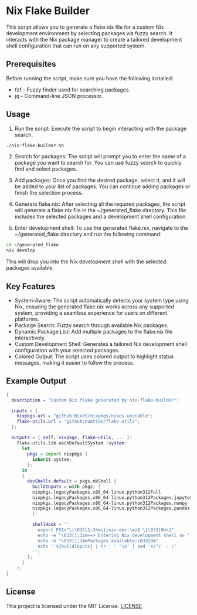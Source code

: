 # Nix Flake Builder

This script allows you to generate a flake.nix file for a custom Nix development environment by selecting packages via fuzzy search. It interacts with the Nix package manager to create a tailored development shell configuration that can run on any supported system.

## Prerequisites

Before running the script, make sure you have the following installed:

- fzf - Fuzzy finder used for searching packages.
- jq - Command-line JSON processor.

## Usage

1. Run the script: Execute the script to begin interacting with the package search.
```bash
./nix-flake-builder.sh
```
2. Search for packages: The script will prompt you to enter the name of a package you want to search for. You can use fuzzy search to quickly find and select packages.

3. Add packages: Once you find the desired package, select it, and it will be added to your list of packages. You can continue adding packages or finish the selection process.

4. Generate flake.nix: After selecting all the required packages, the script will generate a flake.nix file in the ~/generated_flake directory. This file includes the selected packages and a development shell configuration.

5. Enter development shell: To use the generated flake.nix, navigate to the ~/generated_flake directory and run the following command:

```bash
cd ~/generated_flake
nix develop
```
This will drop you into the Nix development shell with the selected packages available.

## Key Features

- System-Aware: The script automatically detects your system type using Nix, ensuring the generated flake.nix works across any supported system, providing a seamless experience for users on different platforms.
- Package Search: Fuzzy search through available Nix packages.
- Dynamic Package List: Add multiple packages to the flake.nix file interactively.
- Custom Development Shell: Generates a tailored Nix development shell configuration with your selected packages.
- Colored Output: The script uses colored output to highlight status messages, making it easier to follow the process.

## Example Output

```nix
{
  description = "Custom Nix flake generated by nix-flake-builder";

  inputs = {
    nixpkgs.url = "github:NixOS/nixpkgs/nixos-unstable";
    flake-utils.url = "github:numtide/flake-utils";
  };

  outputs = { self, nixpkgs, flake-utils, ... }:
    flake-utils.lib.eachDefaultSystem (system:
      let
        pkgs = import nixpkgs {
          inherit system;
        };
      in
      {
        devShells.default = pkgs.mkShell {
          buildInputs = with pkgs; [
          nixpkgs.legacyPackages.x86_64-linux.python312Full
          nixpkgs.legacyPackages.x86_64-linux.python312Packages.jupyterlab
          nixpkgs.legacyPackages.x86_64-linux.python312Packages.numpy
          nixpkgs.legacyPackages.x86_64-linux.python312Packages.pandas
          ];

          shellHook = ''
            export PS1="\[\033[1;34m\][nix-dev:\w]$ \[\033[0m\]"
            echo -e "\033[1;32m==> Entering Nix development shell on ''${system}\033[0m"
            echo -e "\033[1;34mPackages available:\033[0m"
            echo ''${buildInputs} | tr ' ' '\n' | sed 's/^/  - /'
          '';
        };
      }
    );
}
```

## License

This project is licensed under the MIT License.
[LICENSE](LICENSE)